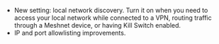 * New setting: local network discovery. Turn it on when you need to access your local network while connected to a VPN, routing traffic through a Meshnet device, or having Kill Switch enabled.
* IP and port allowlisting improvements.
